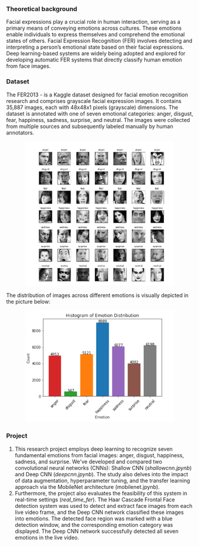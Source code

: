 ### Theoretical background

Facial expressions play a crucial role in human interaction, serving as a primary means of
conveying emotions across cultures. These emotions enable individuals to express themselves
and comprehend the emotional states of others. Facial Expression Recognition (FER) involves
detecting and interpreting a person’s emotional state based on their facial expressions. Deep
learning-based systems are widely being adopted and explored for developing automatic FER
systems that directly classify human emotion from face images.

### Dataset
The FER2013 - is a Kaggle dataset designed for facial emotion recognition research and comprises grayscale facial expression images. It contains 35,887 images, each with 48x48x1 pixels (grayscale) dimensions. The dataset is annotated with one of seven emotional categories: anger,
disgust, fear, happiness, sadness, surprise, and neutral. The images were collected from multiple
sources and subsequently labeled manually by human annotators.
<div align="center">
<img src="Images/p3.PNG" alt="emotions" width="400"/>
</div>


The distribution of images
across different emotions is visually depicted in the picture below:

<div align="center">
<img src="Images/p1.PNG" alt="distributions" width="400"/>
</div>



### Project
1. This research project employs deep learning to recognize seven fundamental emotions from facial images: anger, disgust, happiness, sadness, and surprise. We've developed and compared two convolutional neural networks (CNNs): Shallow CNN (*shallowcnn.jpynb*) and Deep CNN (*deepcnn.jpynb*). The study also delves into the impact of data augmentation, hyperparameter tuning, and the transfer learning approach via the MobileNet architecture (mobilenet.jpynb).
2. Furthermore, the project also evaluates the feasibility of this system in real-time settings (*real_time_fer*). The Haar Cascade Frontal Face detection system was used to detect and extract face images from each live video frame, and the Deep CNN network classified these images into emotions. The detected face region was marked with a blue detection window, and the corresponding emotion category was displayed. The Deep CNN network successfully detected all seven emotions in the live video.


